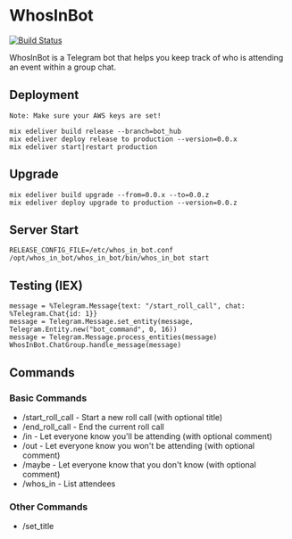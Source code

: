 # WhosInBot

[![Build Status](https://travis-ci.org/col/whos_in_bot.svg?branch=master)](https://travis-ci.org/col/whos_in_bot)

WhosInBot is a Telegram bot that helps you keep track of who is attending an event within a group chat.

## Deployment

    Note: Make sure your AWS keys are set!

    mix edeliver build release --branch=bot_hub
    mix edeliver deploy release to production --version=0.0.x
    mix edeliver start|restart production

## Upgrade

    mix edeliver build upgrade --from=0.0.x --to=0.0.z
    mix edeliver deploy upgrade to production --version=0.0.z

## Server Start

    RELEASE_CONFIG_FILE=/etc/whos_in_bot.conf /opt/whos_in_bot/whos_in_bot/bin/whos_in_bot start

## Testing (IEX)

    message = %Telegram.Message{text: "/start_roll_call", chat: %Telegram.Chat{id: 1}}
    message = Telegram.Message.set_entity(message, Telegram.Entity.new("bot_command", 0, 16))  
    message = Telegram.Message.process_entities(message)
    WhosInBot.ChatGroup.handle_message(message)

## Commands

### Basic Commands

- /start_roll_call - Start a new roll call (with optional title)
- /end_roll_call - End the current roll call
- /in - Let everyone know you'll be attending (with optional comment)
- /out - Let everyone know you won't be attending (with optional comment)
- /maybe - Let everyone know that you don't know (with optional comment)
- /whos_in - List attendees

### Other Commands

- /set_title <title> - Add a title to the current roll call
- /set_in_for <name> - Allows you to respond for another user
- /set_out_for <name> - Allows you to respond for another user
- /set_maybe_for <name> - Allows you to respond for another user
- /shh - Tells WhosInBot not to list all attendees after every response
- /louder - Tells WhosInBot to list all attendees after every response

## Usage

Simply add [@WhosInBot](https://telegram.me/whosinbot) to your group chat and send a '/start_roll_call' to start
recording who will be attending an event.

Members of the group chat can respond with '/in', '/out' or '/maybe'. They can
even provide a reason after the command. ie) '/out injured'.

Each time someone responds [@WhosInBot](https://telegram.me/whosinbot) will print the attendee list.

```
Dinner on Friday
1. Sam
2. John
2. Chris

Out
- James (on holiday)
```

You can clear all the responses and start a new roll call by sending '/start_roll_call' again.
